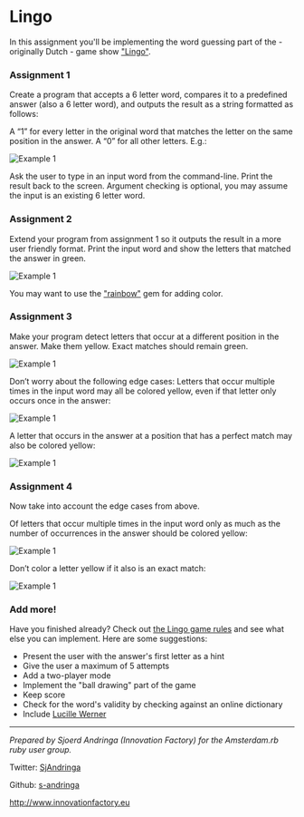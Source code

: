 # LingoIn this assignment you'll be implementing the word guessing part of the - originally Dutch - game show ["Lingo"]("http://en.wikipedia.org/wiki/Lingo_(Dutch_game_show)").### Assignment 1Create a program that accepts a 6 letter word, compares it to a predefined answer (also a 6 letter word), and outputs the result as a string formatted as follows:A “1” for every letter in the original word that matches the letter on the same position in the answer. A “0” for all other letters. E.g.:![Example 1](https://raw.github.com/s-andringa/amsrb-lingo/master/img/example_01.png)Ask the user to type in an input word from the command-line.Print the result back to the screen.Argument checking is optional, you may assume the input is an existing 6 letter word.### Assignment 2Extend your program from assignment 1 so it outputs the result in a more user friendly format. Print the input word and show the letters that matched the answer in green.![Example 1](https://raw.github.com/s-andringa/amsrb-lingo/master/img/example_02.png)You may want to use the ["rainbow"](http://rubygems.org/gems/rainbow) gem for adding color.### Assignment 3Make your program detect letters that occur at a different position in the answer. Make them yellow. Exact matches should remain green.![Example 1](https://raw.github.com/s-andringa/amsrb-lingo/master/img/example_03.png)Don’t worry about the following edge cases:Letters that occur multiple times in the input word may all be colored yellow, even if that letter only occurs once in the answer:![Example 1](https://raw.github.com/s-andringa/amsrb-lingo/master/img/example_04.png)A letter that occurs in the answer at a position that has a perfect match may also be colored yellow:![Example 1](https://raw.github.com/s-andringa/amsrb-lingo/master/img/example_05.png)### Assignment 4Now take into account the edge cases from above.Of letters that occur multiple times in the input word only as much as the number of occurrences in the answer should be colored yellow:![Example 1](https://raw.github.com/s-andringa/amsrb-lingo/master/img/example_06.png)Don’t color a letter yellow if it also is an exact match:![Example 1](https://raw.github.com/s-andringa/amsrb-lingo/master/img/example_07.png)### Add more!
Have you finished already? Check out [the Lingo game rules]("http://en.wikipedia.org/wiki/Lingo_(Dutch_game_show)") and see what else you can implement. Here are some suggestions:
* Present the user with the answer's first letter as a hint* Give the user a maximum of 5 attempts
* Add a two-player mode
* Implement the "ball drawing" part of the game
* Keep score
* Check for the word's validity by checking against an online dictionary
* Include [Lucille Werner](http://nl.wikipedia.org/wiki/Lucille_Werner)---_Prepared by Sjoerd Andringa (Innovation Factory) for the Amsterdam.rb ruby user group._Twitter: [SjAndringa](http://twitter.com/SjAndringa)
Github: [s-andringa](http://github.com/s-andringa)
<http://www.innovationfactory.eu>